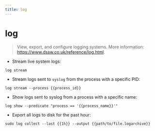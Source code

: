 ```yaml
---
title: log
---
```

# log

> View, export, and configure logging systems.
> More information: <https://www.dssw.co.uk/reference/log.html>.

- Stream live system logs:

`log stream`

- Stream logs sent to `syslog` from the process with a specific PID:

`log stream --process {{process_id}}`

- Show logs sent to syslog from a process with a specific name:

`log show --predicate "process == '{{process_name}}'"`

- Export all logs to disk for the past hour:

`sudo log collect --last {{1h}} --output {{path/to/file.logarchive}}`
